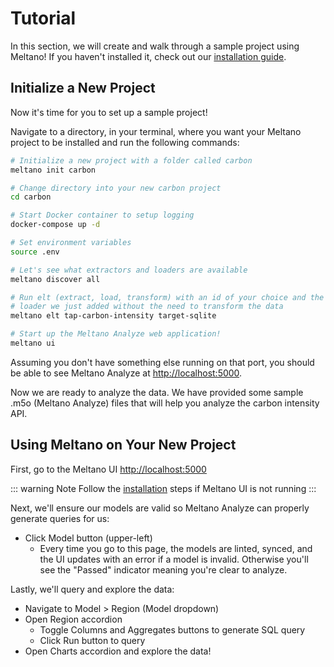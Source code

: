 # Tutorial

In this section, we will create and walk through a sample project using Meltano! If you haven't installed it, check out our [installation guide](/docs/#installation).

## Initialize a New Project

Now it's time for you to set up a sample project!

Navigate to a directory, in your terminal, where you want your Meltano project to be installed and run the following commands:

```bash
# Initialize a new project with a folder called carbon
meltano init carbon

# Change directory into your new carbon project
cd carbon

# Start Docker container to setup logging
docker-compose up -d

# Set environment variables
source .env

# Let's see what extractors and loaders are available
meltano discover all

# Run elt (extract, load, transform) with an id of your choice and the extractor and
# loader we just added without the need to transform the data
meltano elt tap-carbon-intensity target-sqlite

# Start up the Meltano Analyze web application!
meltano ui
```

Assuming you don't have something else running on that port, you should be able to see Meltano Analyze at [http://localhost:5000](http://localhost:5000).

Now we are ready to analyze the data. We have provided some sample .m5o (Meltano Analyze) files that will help you analyze the carbon intensity API.

## Using Meltano on Your New Project

First, go to the Meltano UI [http://localhost:5000](http://localhost:5000)

::: warning Note
Follow the [installation](/docs/#installation) steps if Meltano UI is not running
:::

Next, we'll ensure our models are valid so Meltano Analyze can properly generate queries for us:
- Click Model button (upper-left)
    - Every time you go to this page, the models are linted, synced, and the UI updates with an error if a model is invalid. Otherwise you'll see the "Passed" indicator meaning you're clear to analyze.

Lastly, we'll query and explore the data:
- Navigate to Model > Region (Model dropdown)
- Open Region accordion
  - Toggle Columns and Aggregates buttons to generate SQL query
  - Click Run button to query
- Open Charts accordion and explore the data!
